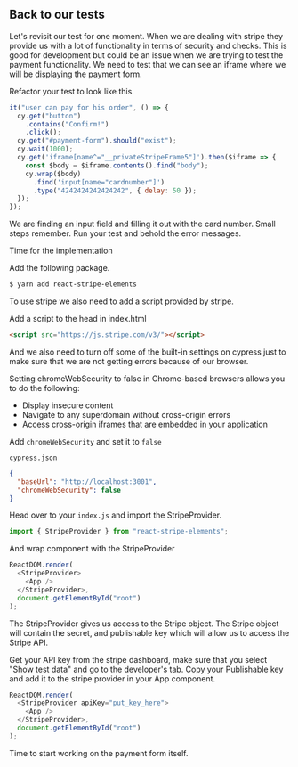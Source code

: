 ## Back to our tests

Let's revisit our test for one moment. When we are dealing with stripe they provide us with a lot of functionality in terms of security and checks. This is good for development but could be an issue when we are trying to test the payment functionality. We need to test that we can see an iframe where we will be displaying the payment form. 

Refactor your test to look like this. 

```js
it("user can pay for his order", () => {
  cy.get("button")
    .contains("Confirm!")
    .click();
  cy.get("#payment-form").should("exist");
  cy.wait(1000);
  cy.get('iframe[name^="__privateStripeFrame5"]').then($iframe => {
    const $body = $iframe.contents().find("body");
    cy.wrap($body)
      .find('input[name="cardnumber"]')
      .type("4242424242424242", { delay: 50 });
  });
});
```

We are finding an input field and filling it out with the card number. Small steps remember. Run your test and behold the error messages. 

Time for the implementation

Add the following package. 

```bash
$ yarn add react-stripe-elements
```

To use stripe we also need to add a script provided by stripe.

Add a script to the head in index.html

```html
<script src="https://js.stripe.com/v3/"></script>
```

And we also need to turn off some of the built-in settings on cypress just to make sure that we are not getting errors because of our browser.

Setting chromeWebSecurity to false in Chrome-based browsers allows you to do the following:

- Display insecure content
- Navigate to any superdomain without cross-origin errors
- Access cross-origin iframes that are embedded in your application

Add `chromeWebSecurity` and set it to `false`

`cypress.json`

```json
{
  "baseUrl": "http://localhost:3001",
  "chromeWebSecurity": false
}
```
Head over to your `index.js` and import the StripeProvider. 

```js
import { StripeProvider } from "react-stripe-elements";
```

And wrap <App> component with the StripeProvider

```js
ReactDOM.render(
  <StripeProvider>
    <App />
  </StripeProvider>,
  document.getElementById("root")
);
```

The StripeProvider gives us access to the Stripe object. The Stripe object will contain the secret, and publishable key which will allow us to access the Stripe API. 

Get your API key from the stripe dashboard, make sure that you select "Show test data" and go to the developer's tab. Copy your Publishable key and add it to the stripe provider in your App component. 

```js
ReactDOM.render(
  <StripeProvider apiKey="put_key_here">
    <App />
  </StripeProvider>,
  document.getElementById("root")
);
```

Time to start working on the payment form itself.

